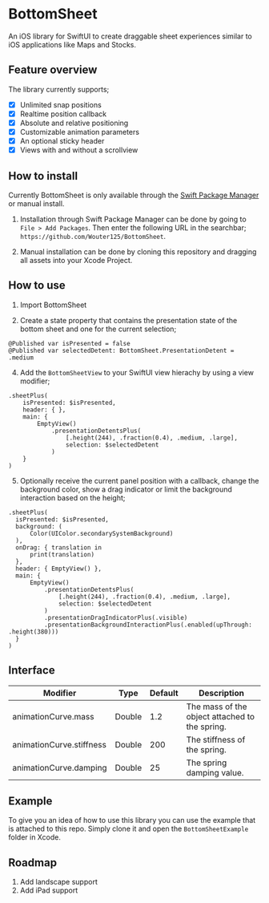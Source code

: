 # BottomSheet

An iOS library for SwiftUI to create draggable sheet experiences similar to iOS applications like Maps and Stocks. 

## Feature overview 

The library currently supports;

- [x] Unlimited snap positions
- [x] Realtime position callback
- [x] Absolute and relative positioning
- [x] Customizable animation parameters
- [x] An optional sticky header
- [x] Views with and without a scrollview

## How to install

Currently BottomSheet is only available through the [Swift Package Manager](https://swift.org/package-manager/) or manual install. 

1. Installation through Swift Package Manager can be done by going to `File > Add Packages`. Then enter the following URL in the searchbar; `https://github.com/Wouter125/BottomSheet`.

2. Manual installation can be done by cloning this repository and dragging all assets into your Xcode Project.

## How to use

1. Import BottomSheet

2. Create a state property that contains the presentation state of the bottom sheet and one for the current selection;

```
@Published var isPresented = false
@Published var selectedDetent: BottomSheet.PresentationDetent = .medium
```

4. Add the `BottomSheetView` to your SwiftUI view hierachy by using a view modifier;

```
.sheetPlus(
    isPresented: $isPresented,
    header: { },
    main: { 
        EmptyView()
            .presentationDetentsPlus(
                [.height(244), .fraction(0.4), .medium, .large],
                selection: $selectedDetent
            )
    }
)
```

5. Optionally receive the current panel position with a callback, change the background color, show a drag indicator or limit the background interaction based on the height;
```
.sheetPlus(
  isPresented: $isPresented,
  background: (
      Color(UIColor.secondarySystemBackground)
  ),
  onDrag: { translation in
      print(translation)
  },
  header: { EmptyView() },
  main: {
      EmptyView()
          .presentationDetentsPlus(
              [.height(244), .fraction(0.4), .medium, .large],
              selection: $selectedDetent
          )
          .presentationDragIndicatorPlus(.visible)
          .presentationBackgroundInteractionPlus(.enabled(upThrough: .height(380)))
  }
)
```

## Interface

| Modifier                 | Type                | Default | Description                                                                       |
|--------------------------|---------------------|---------|-----------------------------------------------------------------------------------|
| animationCurve.mass      | Double              | 1.2     | The mass of the object attached to the spring.                                    |
| animationCurve.stiffness | Double              | 200     | The stiffness of the spring.                                                      |
| animationCurve.damping   | Double              | 25      | The spring damping value.                                                         |

## Example

To give you an idea of how to use this library you can use the example that is attached to this repo. Simply clone it and open the `BottomSheetExample` folder in Xcode.

## Roadmap

1. Add landscape support
2. Add iPad support
